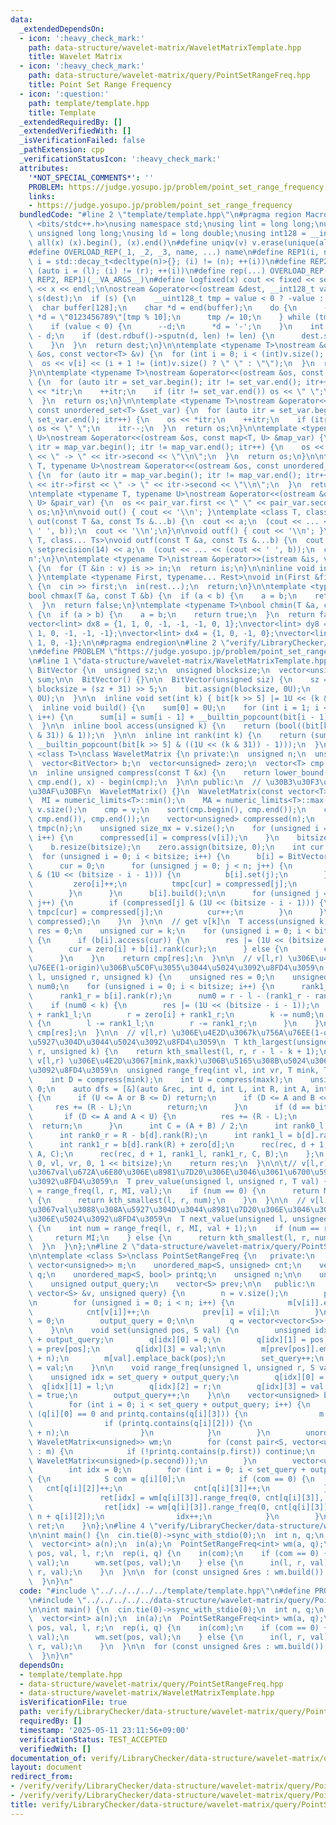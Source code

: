 ```yaml
---
data:
  _extendedDependsOn:
  - icon: ':heavy_check_mark:'
    path: data-structure/wavelet-matrix/WaveletMatrixTemplate.hpp
    title: Wavelet Matrix
  - icon: ':heavy_check_mark:'
    path: data-structure/wavelet-matrix/query/PointSetRangeFreq.hpp
    title: Point Set Range Frequency
  - icon: ':question:'
    path: template/template.hpp
    title: Template
  _extendedRequiredBy: []
  _extendedVerifiedWith: []
  _isVerificationFailed: false
  _pathExtension: cpp
  _verificationStatusIcon: ':heavy_check_mark:'
  attributes:
    '*NOT_SPECIAL_COMMENTS*': ''
    PROBLEM: https://judge.yosupo.jp/problem/point_set_range_frequency
    links:
    - https://judge.yosupo.jp/problem/point_set_range_frequency
  bundledCode: "#line 2 \"template/template.hpp\"\n#pragma region Macros\n#include\
    \ <bits/stdc++.h>\nusing namespace std;\nusing lint = long long;\nusing ull =\
    \ unsigned long long;\nusing ld = long double;\nusing int128 = __int128_t;\n#define\
    \ all(x) (x).begin(), (x).end()\n#define uniqv(v) v.erase(unique(all(v)), v.end())\n\
    #define OVERLOAD_REP(_1, _2, _3, name, ...) name\n#define REP1(i, n) for (auto\
    \ i = std::decay_t<decltype(n)>{}; (i) != (n); ++(i))\n#define REP2(i, l, r) for\
    \ (auto i = (l); (i) != (r); ++(i))\n#define rep(...) OVERLOAD_REP(__VA_ARGS__,\
    \ REP2, REP1)(__VA_ARGS__)\n#define logfixed(x) cout << fixed << setprecision(10)\
    \ << x << endl;\n\nostream &operator<<(ostream &dest, __int128_t value) {\n  ostream::sentry\
    \ s(dest);\n  if (s) {\n    __uint128_t tmp = value < 0 ? -value : value;\n  \
    \  char buffer[128];\n    char *d = end(buffer);\n    do {\n      --d;\n     \
    \ *d = \"0123456789\"[tmp % 10];\n      tmp /= 10;\n    } while (tmp != 0);\n\
    \    if (value < 0) {\n      --d;\n      *d = '-';\n    }\n    int len = end(buffer)\
    \ - d;\n    if (dest.rdbuf()->sputn(d, len) != len) {\n      dest.setstate(ios_base::badbit);\n\
    \    }\n  }\n  return dest;\n}\n\ntemplate <typename T>\nostream &operator<<(ostream\
    \ &os, const vector<T> &v) {\n  for (int i = 0; i < (int)v.size(); i++) {\n  \
    \  os << v[i] << (i + 1 != (int)v.size() ? \" \" : \"\");\n  }\n  return os;\n\
    }\n\ntemplate <typename T>\nostream &operator<<(ostream &os, const set<T> &set_var)\
    \ {\n  for (auto itr = set_var.begin(); itr != set_var.end(); itr++) {\n    os\
    \ << *itr;\n    ++itr;\n    if (itr != set_var.end()) os << \" \";\n    itr--;\n\
    \  }\n  return os;\n}\n\ntemplate <typename T>\nostream &operator<<(ostream &os,\
    \ const unordered_set<T> &set_var) {\n  for (auto itr = set_var.begin(); itr !=\
    \ set_var.end(); itr++) {\n    os << *itr;\n    ++itr;\n    if (itr != set_var.end())\
    \ os << \" \";\n    itr--;\n  }\n  return os;\n}\n\ntemplate <typename T, typename\
    \ U>\nostream &operator<<(ostream &os, const map<T, U> &map_var) {\n  for (auto\
    \ itr = map_var.begin(); itr != map_var.end(); itr++) {\n    os << itr->first\
    \ << \" -> \" << itr->second << \"\\n\";\n  }\n  return os;\n}\n\ntemplate <typename\
    \ T, typename U>\nostream &operator<<(ostream &os, const unordered_map<T, U> &map_var)\
    \ {\n  for (auto itr = map_var.begin(); itr != map_var.end(); itr++) {\n    os\
    \ << itr->first << \" -> \" << itr->second << \"\\n\";\n  }\n  return os;\n}\n\
    \ntemplate <typename T, typename U>\nostream &operator<<(ostream &os, const pair<T,\
    \ U> &pair_var) {\n  os << pair_var.first << \" \" << pair_var.second;\n  return\
    \ os;\n}\n\nvoid out() { cout << '\\n'; }\ntemplate <class T, class... Ts>\nvoid\
    \ out(const T &a, const Ts &...b) {\n  cout << a;\n  (cout << ... << (cout <<\
    \ ' ', b));\n  cout << '\\n';\n}\n\nvoid outf() { cout << '\\n'; }\ntemplate <class\
    \ T, class... Ts>\nvoid outf(const T &a, const Ts &...b) {\n  cout << fixed <<\
    \ setprecision(14) << a;\n  (cout << ... << (cout << ' ', b));\n  cout << '\\\
    n';\n}\n\ntemplate <typename T>\nistream &operator>>(istream &is, vector<T> &v)\
    \ {\n  for (T &in : v) is >> in;\n  return is;\n}\n\ninline void in(void) { return;\
    \ }\ntemplate <typename First, typename... Rest>\nvoid in(First &first, Rest &...rest)\
    \ {\n  cin >> first;\n  in(rest...);\n  return;\n}\n\ntemplate <typename T>\n\
    bool chmax(T &a, const T &b) {\n  if (a < b) {\n    a = b;\n    return true;\n\
    \  }\n  return false;\n}\ntemplate <typename T>\nbool chmin(T &a, const T &b)\
    \ {\n  if (a > b) {\n    a = b;\n    return true;\n  }\n  return false;\n}\n\n\
    vector<lint> dx8 = {1, 1, 0, -1, -1, -1, 0, 1};\nvector<lint> dy8 = {0, 1, 1,\
    \ 1, 0, -1, -1, -1};\nvector<lint> dx4 = {1, 0, -1, 0};\nvector<lint> dy4 = {0,\
    \ 1, 0, -1};\n\n#pragma endregion\n#line 2 \"verify/LibraryChecker/data-structure/wavelet-matrix/query/PointSetRangeFrequency.test.cpp\"\
    \n#define PROBLEM \"https://judge.yosupo.jp/problem/point_set_range_frequency\"\
    \n#line 1 \"data-structure/wavelet-matrix/WaveletMatrixTemplate.hpp\"\nstruct\
    \ BitVector {\n  unsigned sz;\n  unsigned blocksize;\n  vector<unsigned> bit,\
    \ sum;\n\n  BitVector() {}\n\n  BitVector(unsigned siz) {\n    sz = siz;\n   \
    \ blocksize = (sz + 31) >> 5;\n    bit.assign(blocksize, 0U);\n    sum.assign(blocksize,\
    \ 0U);\n  }\n\n  inline void set(int k) { bit[k >> 5] |= 1U << (k & 31); }\n\n\
    \  inline void build() {\n    sum[0] = 0U;\n    for (int i = 1; i < blocksize;\
    \ i++) {\n      sum[i] = sum[i - 1] + __builtin_popcount(bit[i - 1]);\n    }\n\
    \  }\n\n  inline bool access(unsigned k) {\n    return (bool((bit[k >> 5] >> (k\
    \ & 31)) & 1));\n  }\n\n  inline int rank(int k) {\n    return (sum[k >> 5] +\
    \ __builtin_popcount(bit[k >> 5] & ((1U << (k & 31)) - 1)));\n  }\n};\n\ntemplate\
    \ <class T>\nclass WaveletMatrix {\n private:\n  unsigned n;\n  unsigned bitsize;\n\
    \  vector<BitVector> b;\n  vector<unsigned> zero;\n  vector<T> cmp;\n  T MI, MA;\n\
    \n  inline unsigned compress(const T &x) {\n    return lower_bound(cmp.begin(),\
    \ cmp.end(), x) - begin(cmp);\n  }\n\n public:\n  // \u30B3\u30F3\u30B9\u30C8\u30E9\
    \u30AF\u30BF\n  WaveletMatrix() {}\n  WaveletMatrix(const vector<T> &v) {\n  \
    \  MI = numeric_limits<T>::min();\n    MA = numeric_limits<T>::max();\n    n =\
    \ v.size();\n    cmp = v;\n    sort(cmp.begin(), cmp.end());\n    cmp.erase(unique(cmp.begin(),\
    \ cmp.end()), cmp.end());\n    vector<unsigned> compressed(n);\n    vector<unsigned>\
    \ tmpc(n);\n    unsigned size_mx = v.size();\n    for (unsigned i = 0; i < n;\
    \ i++) {\n      compressed[i] = compress(v[i]);\n    }\n    bitsize = bit_width(cmp.size());\n\
    \    b.resize(bitsize);\n    zero.assign(bitsize, 0);\n    int cur = 0;\n\n  \
    \  for (unsigned i = 0; i < bitsize; i++) {\n      b[i] = BitVector(n + 1);\n\
    \      cur = 0;\n      for (unsigned j = 0; j < n; j++) {\n        if (compressed[j]\
    \ & (1U << (bitsize - i - 1))) {\n          b[i].set(j);\n        } else {\n \
    \         zero[i]++;\n          tmpc[cur] = compressed[j];\n          cur++;\n\
    \        }\n      }\n      b[i].build();\n\n      for (unsigned j = 0; j < n;\
    \ j++) {\n        if (compressed[j] & (1U << (bitsize - i - 1))) {\n         \
    \ tmpc[cur] = compressed[j];\n          cur++;\n        }\n      }\n      swap(tmpc,\
    \ compressed);\n    }\n  }\n\n  // get v[k]\n  T access(unsigned k) {\n    unsigned\
    \ res = 0;\n    unsigned cur = k;\n    for (unsigned i = 0; i < bitsize; i++)\
    \ {\n      if (b[i].access(cur)) {\n        res |= (1U << (bitsize - i - 1));\n\
    \        cur = zero[i] + b[i].rank(cur);\n      } else {\n        cur -= b[i].rank(cur);\n\
    \      }\n    }\n    return cmp[res];\n  }\n\n  // v[l,r) \u306E\u4E2D\u3067k\u756A\
    \u76EE(1-origin)\u306B\u5C0F\u3055\u3044\u5024\u3092\u8FD4\u3059\n  T kth_smallest(unsigned\
    \ l, unsigned r, unsigned k) {\n    unsigned res = 0;\n    unsigned rank1_l, rank1_r,\
    \ num0;\n    for (unsigned i = 0; i < bitsize; i++) {\n      rank1_l = b[i].rank(l);\n\
    \      rank1_r = b[i].rank(r);\n      num0 = r - l - (rank1_r - rank1_l);\n  \
    \    if (num0 < k) {\n        res |= (1U << (bitsize - i - 1));\n        l = zero[i]\
    \ + rank1_l;\n        r = zero[i] + rank1_r;\n        k -= num0;\n      } else\
    \ {\n        l -= rank1_l;\n        r -= rank1_r;\n      }\n    }\n    return\
    \ cmp[res];\n  }\n\n  // v[l,r) \u306E\u4E2D\u3067k\u756A\u76EE(1-origin)\u306B\
    \u5927\u304D\u3044\u5024\u3092\u8FD4\u3059\n  T kth_largest(unsigned l, unsigned\
    \ r, unsigned k) {\n    return kth_smallest(l, r, r - l - k + 1);\n  }\n\n  //\
    \ v[l,r) \u306E\u4E2D\u3067[mink,maxk)\u306B\u5165\u308B\u5024\u306E\u500B\u6570\
    \u3092\u8FD4\u3059\n  unsigned range_freq(int vl, int vr, T mink, T maxk) {\n\
    \    int D = compress(mink);\n    int U = compress(maxk);\n    unsigned res =\
    \ 0;\n    auto dfs = [&](auto &rec, int d, int L, int R, int A, int B) -> void\
    \ {\n      if (U <= A or B <= D) return;\n      if (D <= A and B <= U) {\n   \
    \     res += (R - L);\n        return;\n      }\n      if (d == bitsize) {\n \
    \       if (D <= A and A < U) {\n          res += (R - L);\n        }\n      \
    \  return;\n      }\n      int C = (A + B) / 2;\n      int rank0_l = L - b[d].rank(L);\n\
    \      int rank0_r = R - b[d].rank(R);\n      int rank1_l = b[d].rank(L) + zero[d];\n\
    \      int rank1_r = b[d].rank(R) + zero[d];\n      rec(rec, d + 1, rank0_l, rank0_r,\
    \ A, C);\n      rec(rec, d + 1, rank1_l, rank1_r, C, B);\n    };\n    dfs(dfs,\
    \ 0, vl, vr, 0, 1 << bitsize);\n    return res;\n  }\n\n\t// v[l,r)\u306E\u4E2D\
    \u3067val\u672A\u6E80\u306E\u8981\u7D20\u306E\u3046\u3061\u6700\u5927\u306E\u5024\
    \u3092\u8FD4\u3059\n  T prev_value(unsigned l, unsigned r, T val) {\n    int num\
    \ = range_freq(l, r, MI, val);\n    if (num == 0) {\n      return MA;\n    } else\
    \ {\n      return kth_smallest(l, r, num);\n    }\n  }\n\n  // v[l,r)\u306E\u4E2D\
    \u3067val\u3088\u308A\u5927\u304D\u3044\u8981\u7D20\u306E\u3046\u3061\u6700\u5C0F\
    \u306E\u5024\u3092\u8FD4\u3059\n  T next_value(unsigned l, unsigned r, T val)\
    \ {\n    int num = range_freq(l, r, MI, val + 1);\n    if (num == r - l) {\n \
    \     return MI;\n    } else {\n      return kth_smallest(l, r, num + 1);\n  \
    \  }\n  }\n};\n#line 2 \"data-structure/wavelet-matrix/query/PointSetRangeFreq.hpp\"\
    \n\ntemplate <class S>\nclass PointSetRangeFreq {\n   private:\n    unordered_map<S,\
    \ vector<unsigned>> m;\n    unordered_map<S, unsigned> cnt;\n    vector<vector<S>>\
    \ q;\n    unordered_map<S, bool> printq;\n    unsigned n;\n\n    unsigned set_query;\n\
    \    unsigned output_query;\n    vector<S> prev;\n\n   public:\n    PointSetRangeFreq(const\
    \ vector<S> &v, unsigned query) {\n        n = v.size();\n        prev.resize(n);\n\
    \n        for (unsigned i = 0; i < n; i++) {\n            m[v[i]].emplace_back(i);\n\
    \            cnt[v[i]]++;\n            prev[i] = v[i];\n        }\n        set_query\
    \ = 0;\n        output_query = 0;\n\n        q = vector<vector<S>>(query, vector<S>(4));\n\
    \    }\n\n    void set(unsigned pos, S val) {\n        unsigned idx = set_query\
    \ + output_query;\n        q[idx][0] = 0;\n        q[idx][1] = pos;\n        q[idx][2]\
    \ = prev[pos];\n        q[idx][3] = val;\n\n        m[prev[pos]].emplace_back(pos\
    \ + n);\n        m[val].emplace_back(pos);\n        set_query++;\n        prev[pos]\
    \ = val;\n    }\n\n    void range_freq(unsigned l, unsigned r, S val) {\n    \
    \    unsigned idx = set_query + output_query;\n        q[idx][0] = 1;\n      \
    \  q[idx][1] = l;\n        q[idx][2] = r;\n        q[idx][3] = val;\n        printq[val]\
    \ = true;\n        output_query++;\n    }\n\n    vector<unsigned> build() {\n\
    \        for (int i = 0; i < set_query + output_query; i++) {\n            if\
    \ (q[i][0] == 0 and printq.contains(q[i][3])) {\n                m[q[i][3]].emplace_back(q[i][1]);\n\
    \                if (printq.contains(q[i][2])) {\n                    m[q[i][2]].emplace_back(unsigned(q[i][1])\
    \ + n);\n                }\n            }\n        }\n        unordered_map<S,\
    \ WaveletMatrix<unsigned>> wm;\n        for (const pair<S, vector<unsigned>> &p\
    \ : m) {\n            if (!printq.contains(p.first)) continue;\n            wm.emplace(make_pair(p.first,\
    \ WaveletMatrix<unsigned>(p.second)));\n        }\n        vector<unsigned> ret(output_query);\n\
    \        int idx = 0;\n        for (int i = 0; i < set_query + output_query; i++)\
    \ {\n            S com = q[i][0];\n            if (com == 0) {\n             \
    \   cnt[q[i][2]]++;\n                cnt[q[i][3]]++;\n            } else {\n \
    \               ret[idx] = wm[q[i][3]].range_freq(0, cnt[q[i][3]], q[i][1], q[i][2]);\n\
    \                ret[idx] -= wm[q[i][3]].range_freq(0, cnt[q[i][3]], n + q[i][1],\
    \ n + q[i][2]);\n                idx++;\n            }\n        }\n        return\
    \ ret;\n    }\n};\n#line 4 \"verify/LibraryChecker/data-structure/wavelet-matrix/query/PointSetRangeFrequency.test.cpp\"\
    \n\nint main() {\n  cin.tie(0)->sync_with_stdio(0);\n  int n, q;\n  in(n, q);\n\
    \  vector<int> a(n);\n  in(a);\n  PointSetRangeFreq<int> wm(a, q);\n\n  int com,\
    \ pos, val, l, r;\n  rep(i, q) {\n    in(com);\n    if (com == 0) {\n      in(pos,\
    \ val);\n      wm.set(pos, val);\n    } else {\n      in(l, r, val);\n      wm.range_freq(l,\
    \ r, val);\n    }\n  }\n\n  for (const unsigned &res : wm.build()) {\n    out(res);\n\
    \  }\n}\n"
  code: "#include \"../../../../../template/template.hpp\"\n#define PROBLEM \"https://judge.yosupo.jp/problem/point_set_range_frequency\"\
    \n#include \"../../../../../data-structure/wavelet-matrix/query/PointSetRangeFreq.hpp\"\
    \n\nint main() {\n  cin.tie(0)->sync_with_stdio(0);\n  int n, q;\n  in(n, q);\n\
    \  vector<int> a(n);\n  in(a);\n  PointSetRangeFreq<int> wm(a, q);\n\n  int com,\
    \ pos, val, l, r;\n  rep(i, q) {\n    in(com);\n    if (com == 0) {\n      in(pos,\
    \ val);\n      wm.set(pos, val);\n    } else {\n      in(l, r, val);\n      wm.range_freq(l,\
    \ r, val);\n    }\n  }\n\n  for (const unsigned &res : wm.build()) {\n    out(res);\n\
    \  }\n}\n"
  dependsOn:
  - template/template.hpp
  - data-structure/wavelet-matrix/query/PointSetRangeFreq.hpp
  - data-structure/wavelet-matrix/WaveletMatrixTemplate.hpp
  isVerificationFile: true
  path: verify/LibraryChecker/data-structure/wavelet-matrix/query/PointSetRangeFrequency.test.cpp
  requiredBy: []
  timestamp: '2025-05-11 23:11:56+09:00'
  verificationStatus: TEST_ACCEPTED
  verifiedWith: []
documentation_of: verify/LibraryChecker/data-structure/wavelet-matrix/query/PointSetRangeFrequency.test.cpp
layout: document
redirect_from:
- /verify/verify/LibraryChecker/data-structure/wavelet-matrix/query/PointSetRangeFrequency.test.cpp
- /verify/verify/LibraryChecker/data-structure/wavelet-matrix/query/PointSetRangeFrequency.test.cpp.html
title: verify/LibraryChecker/data-structure/wavelet-matrix/query/PointSetRangeFrequency.test.cpp
---
```

